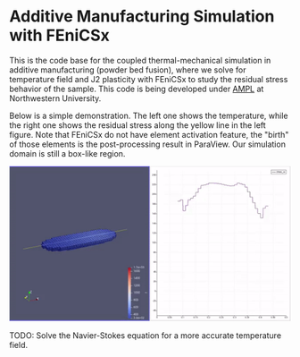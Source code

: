# Additive Manufacturing Simulation with FEniCSx

This is the code base for the coupled thermal-mechanical simulation in additive manufacturing (powder bed fusion), where we solve for temperature field and J2 plasticity with FEniCSx to study the residual stress behavior of the sample. This code is being developed under [AMPL](https://www.cao.mech.northwestern.edu/) at Northwestern University. 

Below is a simple demonstration. The left one shows the temperature, while the right one shows the residual stress along the yellow line in the left figure. Note that FEniCSx do not have element activation feature, the "birth" of those elements is the post-processing result in ParaView. Our simulation domain is still a box-like region.


<p align="middle">
  <img src="materials/residual_stress.gif" width="800" />
</p>

TODO: Solve the Navier-Stokes equation for a more accurate temperature field.